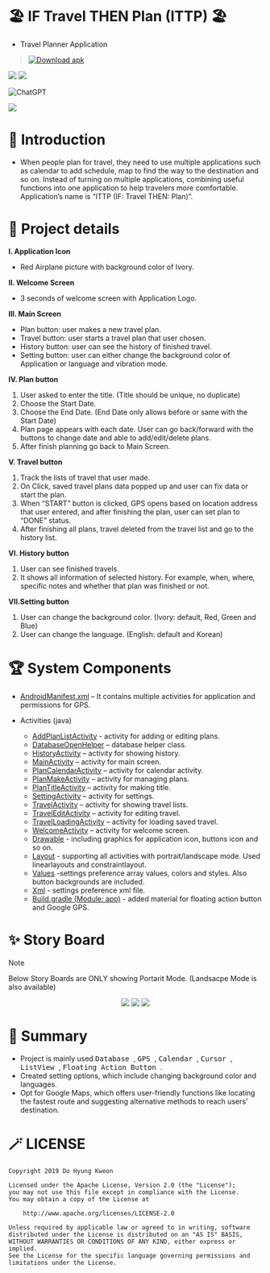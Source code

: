 # 🏖 IF Travel THEN Plan (ITTP) 🏖

- Travel Planner Application
> <a href="https://github.com/kdh4646/IF_Travel_THEN_Plan_ITTP/raw/main/ITTP.apk" download="true" target="_blank"><img src="https://camo.githubusercontent.com/978ff0aee4852d560d3d8d1a5e671188164351b54582da1dc4ba56617b189d76/68747470733a2f2f637573746f6d2d69636f6e2d6261646765732e64656d6f6c61622e636f6d2f62616467652f2d446f776e6c6f61642d626c75653f7374796c653d666f722d7468652d6261646765266c6f676f3d646f776e6c6f6164266c6f676f436f6c6f723d7768697465" alt="Download apk" title="Download apk" data-canonical-src="https://custom-icon-badges.demolab.com/badge/-Download-blue?style=for-the-badge&amp;logo=download&amp;logoColor=white" style="max-width: 100%;"/></a>

<div>
  <picture>
    <img src="https://img.shields.io/badge/Java-ED8B00?style=flat&logo=openjdk&logoColor=white"/>
  </picture>
  
  <picture>
    <img src="https://img.shields.io/badge/Android Studio-3DDC84?style=flat&logo=Android Studio&logoColor=white"/>
  </picture>
</div>

![ChatGPT](https://img.shields.io/badge/chatGPT-74aa9c?style=for-the-badge&logo=openai&logoColor=white)

  <picture>
    <img src="https://img.shields.io/badge/Java-ED8B00?style=flat&logo=openjdk&logoColor=white"/>
  </picture>



# 🚀 Introduction

- When people plan for travel, they need to use multiple applications such as calendar
to add schedule, map to find the way to the destination and so on. Instead of turning
on multiple applications, combining useful functions into one application to help
travelers more comfortable. Application’s name is “ITTP (IF: Travel THEN: Plan)”.

# 📖 Project details

**I. Application Icon**
  - Red Airplane picture with background color of Ivory.

**II. Welcome Screen**
  - 3 seconds of welcome screen with Application Logo.

**III. Main Screen**
  - Plan button: user makes a new travel plan.
  - Travel button: user starts a travel plan that user chosen.
  - History button: user can see the history of finished travel.
  - Setting button: user can either change the background color of Application or language and vibration mode.

**IV. Plan button**
  1. User asked to enter the title. (Title should be unique, no duplicate)
  2. Choose the Start Date.
  3. Choose the End Date. (End Date only allows before or same with the
  Start Date)
  4. Plan page appears with each date. User can go back/forward with the
  buttons to change date and able to add/edit/delete plans.
  5. After finish planning go back to Main Screen.
  
**V. Travel button**
  1. Track the lists of travel that user made.
  2. On Click, saved travel plans data popped up and user can fix data or
  start the plan.
  3. When “START” button is clicked, GPS opens based on location address
  that user entered, and after finishing the plan, user can set plan to
  “DONE” status.
  4. After finishing all plans, travel deleted from the travel list and go to the
  history list.
  
**VI. History button**
  1. User can see finished travels.
  2. It shows all information of selected history. For example, when, where,
  specific notes and whether that plan was finished or not.
  
**VII.Setting button**
  1. User can change the background color. (Ivory: default, Red, Green and
  Blue)
  2. User can change the language. (English: default and Korean)

# 🏆 System Components
  - [AndroidManifest.xml](AndroidManifest.xml)
    – It contains multiple activities for application and permissions for GPS.

  - Activities (java)
    - [AddPlanListActivity](java/gmu/edu/cs477/ittp/AddPlanListActivity.java) - activity for adding or editing plans.
    - [DatabaseOpenHelper](java/gmu/edu/cs477/ittp/DatabaseOpenHelper.java) – database helper class.
    - [HistoryActivity](java/gmu/edu/cs477/ittp/HistoryActivity.java) – activity for showing history.
    - [MainActivity](java/gmu/edu/cs477/ittp/MainActivity.java) – activity for main screen.
    - [PlanCalendarActivity](java/gmu/edu/cs477/ittp/PlanCalendarActivity.java) – activity for calendar activity.
    - [PlanMakeActivity](java/gmu/edu/cs477/ittp/PlanMakeActivity.java) – activity for managing plans.
    - [PlanTitleActivity](java/gmu/edu/cs477/ittp/PlanTitleActivity.java) – activity for making title.
    - [SettingActivity](java/gmu/edu/cs477/ittp/SettingActivity.java) – activity for settings.
    - [TravelActivity](java/gmu/edu/cs477/ittp/TravelActivity.java) – activity for showing travel lists.
    - [TravelEditActivity](java/gmu/edu/cs477/ittp/TravelEditActivity.java) – activity for editing travel.
    - [TravelLoadingActivity](java/gmu/edu/cs477/ittp/TravelLoadingActivity.java) – activity for loading saved travel.
    - [WelcomeActivity](java/gmu/edu/cs477/ittp/WelcomeActivity.java) – activity for welcome screen.
    - [Drawable](res/drawable) - including graphics for application icon, buttons icon and so on.
    - [Layout](res/layout) - supporting all activities with portrait/landscape mode. Used linearlayouts and constraintlayout.
    - [Values](res/values) -settings preference array values, colors and styles. Also button backgrounds are included.
    - [Xml](res/xml) - settings preference xml file.
    - [Build.gradle (Module: app)](build.gradle) - added material for floating action button and Google GPS.

# ✨ Story Board
  > [!NOTE]
  > Below Story Boards are ONLY showing Portarit Mode. (Landsacpe Mode is also available)

  <p align="center">
    <img src="image1.jpg"/>
    <img src="image2.jpg"/>
    <img src="image3.jpg"/>
  </p>

# 🎉 Summary
  - Project is mainly used
    <kbd>
      Database
    </kbd>
    ,
    <kbd>
      GPS
    </kbd>
    ,
    <kbd>
      Calendar
    </kbd>
    ,
    <kbd>
      Cursor
    </kbd>
    ,
    <kbd>
      ListView
    </kbd>
    ,
    <kbd>
      Floating Action Button
    </kbd>
    .
- Created setting options, which include changing background color and languages.
- Opt for Google Maps, which offers user-friendly functions like locating the fastest route and suggesting alternative methods to reach users' destination.

# 🪄 LICENSE

```
Copyright 2019 Do Hyung Kweon

Licensed under the Apache License, Version 2.0 (the "License");
you may not use this file except in compliance with the License.
You may obtain a copy of the License at

    http://www.apache.org/licenses/LICENSE-2.0

Unless required by applicable law or agreed to in writing, software
distributed under the License is distributed on an "AS IS" BASIS,
WITHOUT WARRANTIES OR CONDITIONS OF ANY KIND, either express or implied.
See the License for the specific language governing permissions and
limitations under the License.
```

